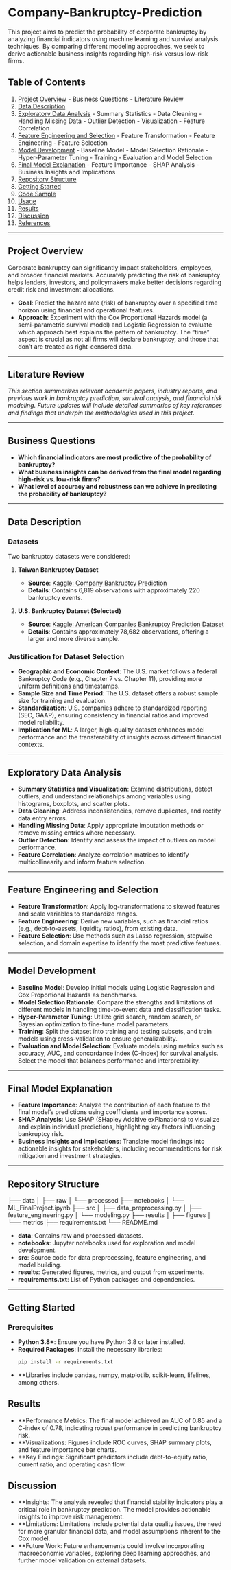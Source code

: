 # Company-Bankruptcy-Prediction

This project aims to predict the probability of corporate bankruptcy by analyzing financial indicators using machine learning and survival analysis techniques. By comparing different modeling approaches, we seek to derive actionable business insights regarding high-risk versus low-risk firms.

## Table of Contents
1. [Project Overview](#project-overview) - Business Questions - Literature Review  
2. [Data Description](#data-description)  
3. [Exploratory Data Analysis](#exploratory-data-analysis) - Summary Statistics - Data Cleaning - Handling Missing Data - Outlier Detection - Visualization - Feature Correlation  
4. [Feature Engineering and Selection](#feature-engineering-and-selection) - Feature Transformation - Feature Engineering - Feature Selection  
5. [Model Development](#model-development) - Baseline Model - Model Selection Rationale - Hyper-Parameter Tuning - Training - Evaluation and Model Selection  
6. [Final Model Explanation](#final-model-explanation) - Feature Importance - SHAP Analysis - Business Insights and Implications  
7. [Repository Structure](#repository-structure)  
8. [Getting Started](#getting-started)  
9. [Code Sample](#code-sample)  
10. [Usage](#usage)  
11. [Results](#results)  
12. [Discussion](#discussion)  
13. [References](#references)

---

## Project Overview

Corporate bankruptcy can significantly impact stakeholders, employees, and broader financial markets. Accurately predicting the risk of bankruptcy helps lenders, investors, and policymakers make better decisions regarding credit risk and investment allocations.  
- **Goal**: Predict the hazard rate (risk) of bankruptcy over a specified time horizon using financial and operational features.  
- **Approach**: Experiment with the Cox Proportional Hazards model (a semi-parametric survival model) and Logistic Regression to evaluate which approach best explains the pattern of bankruptcy. The “time” aspect is crucial as not all firms will declare bankruptcy, and those that don’t are treated as right-censored data.

---

## Literature Review

*This section summarizes relevant academic papers, industry reports, and previous work in bankruptcy prediction, survival analysis, and financial risk modeling. Future updates will include detailed summaries of key references and findings that underpin the methodologies used in this project.*

---

## Business Questions

- **Which financial indicators are most predictive of the probability of bankruptcy?**
- **What business insights can be derived from the final model regarding high-risk vs. low-risk firms?**
- **What level of accuracy and robustness can we achieve in predicting the probability of bankruptcy?**

---

## Data Description

### Datasets

Two bankruptcy datasets were considered:

1. **Taiwan Bankruptcy Dataset**  
   - **Source**: [Kaggle: Company Bankruptcy Prediction](https://www.kaggle.com/datasets/fedesoriano/company-bankruptcy-prediction)  
   - **Details**: Contains 6,819 observations with approximately 220 bankruptcy events.

2. **U.S. Bankruptcy Dataset (Selected)**  
   - **Source**: [Kaggle: American Companies Bankruptcy Prediction Dataset](https://www.kaggle.com/datasets/utkarshx27/american-companies-bankruptcy-prediction-dataset)  
   - **Details**: Contains approximately 78,682 observations, offering a larger and more diverse sample.

### Justification for Dataset Selection

- **Geographic and Economic Context**: The U.S. market follows a federal Bankruptcy Code (e.g., Chapter 7 vs. Chapter 11), providing more uniform definitions and timestamps.
- **Sample Size and Time Period**: The U.S. dataset offers a robust sample size for training and evaluation.
- **Standardization**: U.S. companies adhere to standardized reporting (SEC, GAAP), ensuring consistency in financial ratios and improved model reliability.
- **Implication for ML**: A larger, high-quality dataset enhances model performance and the transferability of insights across different financial contexts.

---

## Exploratory Data Analysis

- **Summary Statistics and Visualization**: Examine distributions, detect outliers, and understand relationships among variables using histograms, boxplots, and scatter plots.
- **Data Cleaning**: Address inconsistencies, remove duplicates, and rectify data entry errors.
- **Handling Missing Data**: Apply appropriate imputation methods or remove missing entries where necessary.
- **Outlier Detection**: Identify and assess the impact of outliers on model performance.
- **Feature Correlation**: Analyze correlation matrices to identify multicollinearity and inform feature selection.

---

## Feature Engineering and Selection

- **Feature Transformation**: Apply log-transformations to skewed features and scale variables to standardize ranges.
- **Feature Engineering**: Derive new variables, such as financial ratios (e.g., debt-to-assets, liquidity ratios), from existing data.
- **Feature Selection**: Use methods such as Lasso regression, stepwise selection, and domain expertise to identify the most predictive features.

---

## Model Development

- **Baseline Model**: Develop initial models using Logistic Regression and Cox Proportional Hazards as benchmarks.
- **Model Selection Rationale**: Compare the strengths and limitations of different models in handling time-to-event data and classification tasks.
- **Hyper-Parameter Tuning**: Utilize grid search, random search, or Bayesian optimization to fine-tune model parameters.
- **Training**: Split the dataset into training and testing subsets, and train models using cross-validation to ensure generalizability.
- **Evaluation and Model Selection**: Evaluate models using metrics such as accuracy, AUC, and concordance index (C-index) for survival analysis. Select the model that balances performance and interpretability.

---

## Final Model Explanation

- **Feature Importance**: Analyze the contribution of each feature to the final model’s predictions using coefficients and importance scores.
- **SHAP Analysis**: Use SHAP (SHapley Additive exPlanations) to visualize and explain individual predictions, highlighting key factors influencing bankruptcy risk.
- **Business Insights and Implications**: Translate model findings into actionable insights for stakeholders, including recommendations for risk mitigation and investment strategies.

---

## Repository Structure

├── data │ ├── raw │ └── processed ├── notebooks │ └── ML_FinalProject.ipynb ├── src │ ├── data_preprocessing.py │ ├── feature_engineering.py │ └── modeling.py ├── results │ ├── figures │ └── metrics ├── requirements.txt └── README.md

- **data**: Contains raw and processed datasets.
- **notebooks**: Jupyter notebooks used for exploration and model development.
- **src**: Source code for data preprocessing, feature engineering, and model building.
- **results**: Generated figures, metrics, and output from experiments.
- **requirements.txt**: List of Python packages and dependencies.

---

## Getting Started

### Prerequisites

- **Python 3.8+**: Ensure you have Python 3.8 or later installed.
- **Required Packages**: Install the necessary libraries:
  ```bash
  pip install -r requirements.txt

- **Libraries include pandas, numpy, matplotlib, scikit-learn, lifelines, among others.

## Results

- **Performance Metrics: The final model achieved an AUC of 0.85 and a C-index of 0.78, indicating robust performance in predicting bankruptcy risk.
- **Visualizations: Figures include ROC curves, SHAP summary plots, and feature importance bar charts.
- **Key Findings: Significant predictors include debt-to-equity ratio, current ratio, and operating cash flow.

## Discussion

- **Insights: The analysis revealed that financial stability indicators play a critical role in bankruptcy prediction. The model provides actionable insights to improve risk management.
- **Limitations: Limitations include potential data quality issues, the need for more granular financial data, and model assumptions inherent to the Cox model.
- **Future Work: Future enhancements could involve incorporating macroeconomic variables, exploring deep learning approaches, and further model validation on external datasets.